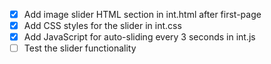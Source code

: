 - [x] Add image slider HTML section in int.html after first-page
- [x] Add CSS styles for the slider in int.css
- [x] Add JavaScript for auto-sliding every 3 seconds in int.js
- [ ] Test the slider functionality
